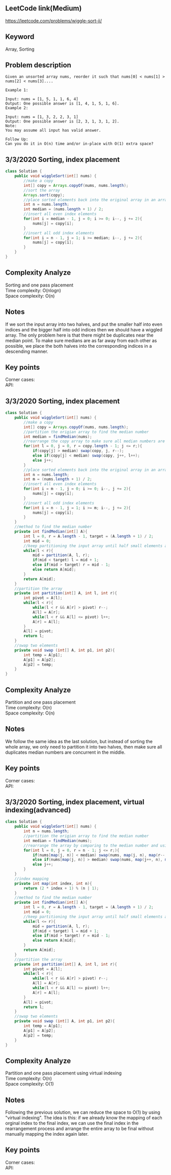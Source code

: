 ## LeetCode link(Medium)
https://leetcode.com/problems/wiggle-sort-ii/

## Keyword
Array, Sorting

## Problem description
```
Given an unsorted array nums, reorder it such that nums[0] < nums[1] > nums[2] < nums[3]....

Example 1:

Input: nums = [1, 5, 1, 1, 6, 4]
Output: One possible answer is [1, 4, 1, 5, 1, 6].
Example 2:

Input: nums = [1, 3, 2, 2, 3, 1]
Output: One possible answer is [2, 3, 1, 3, 1, 2].
Note:
You may assume all input has valid answer.

Follow Up:
Can you do it in O(n) time and/or in-place with O(1) extra space?
```
## 3/3/2020 Sorting, index placement

```java
class Solution {
    public void wiggleSort(int[] nums) {
        //make a copy
        int[] copy = Arrays.copyOf(nums, nums.length);
        //sort the array
        Arrays.sort(copy);
        //place sorted elements back into the original array in an arranged manner, make sure the numbers near the median point are as far away from each other as possible
        int n = nums.length;
        int median = (nums.length + 1) / 2;
        //insert all even index elements
        for(int i = median - 1, j = 0; i >= 0; i--, j += 2){
            nums[j] = copy[i];
        }
        //insert all odd index elements
        for(int i = n - 1, j = 1; i >= median; i--, j += 2){
            nums[j] = copy[i];
        }
    }
}
```

## Complexity Analyze
Sorting and one pass placement\
Time complexity: O(nlogn)\
Space complexity: O(n)

## Notes
If we sort the input array into two halves, and put the smaller half into even indices and the bigger half into odd indices then we should have a wiggled array. The only problem here is that there might be duplicates near the median point. To make sure medians are as far away from each other as possible, we place the both halves into the corresponding indices in a descending manner.

## Key points
Corner cases:\
API:

## 3/3/2020 Sorting, index placement

```java
class Solution {
    public void wiggleSort(int[] nums) {
        //make a copy
        int[] copy = Arrays.copyOf(nums, nums.length);
        //partition the origian array to find the median number
        int median = findMedian(nums);
        //rearrange the copy array to make sure all median numbers are in the middle
        for(int l = 0, j = 0, r = copy.length - 1; j <= r;){
            if(copy[j] > median) swap(copy, j, r--);
            else if(copy[j] < median) swap(copy, j++, l++);
            else j++;
        }
        //place sorted elements back into the original array in an arranged manner, make sure the numbers near the median point are as far away from each other as possible
        int n = nums.length;
        int m = (nums.length + 1) / 2;
        //insert all even index elements
        for(int i = m - 1, j = 0; i >= 0; i--, j += 2){
            nums[j] = copy[i];
        }
        //insert all odd index elements
        for(int i = n - 1, j = 1; i >= m; i--, j += 2){
            nums[j] = copy[i];
        }
    }
    //method to find the median number
    private int findMedian(int[] A){
        int l = 0, r = A.length - 1, target = (A.length + 1) / 2;
        int mid = 0;
        //keep partitioning the input array until half small elements are on the left
        while(l < r){
            mid = partition(A, l, r);
            if(mid < target) l = mid + 1;
            else if(mid > target) r = mid - 1;
            else return A[mid];
        }
        return A[mid];
    }
    //partition the array
    private int partition(int[] A, int l, int r){
        int pivot = A[l];
        while(l < r){
            while(l < r && A[r] > pivot) r--;
            A[l] = A[r];
            while(l < r && A[l] <= pivot) l++;
            A[r] = A[l];
        }
        A[l] = pivot;
        return l;
    }
    //swap two elements
    private void swap (int[] A, int p1, int p2){
        int temp = A[p1];
        A[p1] = A[p2];
        A[p2] = temp;
    }
}
```

## Complexity Analyze
Partition and one pass placement\
Time complexity: O(n)\
Space complexity: O(n)

## Notes
We follow the same idea as the last solution, but instead of sorting the whole array, we only need to partition it into two halves, then make sure all duplicates median numbers are concurrent in the middle.

## Key points
Corner cases:\
API:

## 3/3/2020 Sorting, index placement, virtual indexing(advanced)

```java
class Solution {
    public void wiggleSort(int[] nums) {
        int n = nums.length;
        //partition the origian array to find the median number
        int median = findMedian(nums);
        //rearrange the array by comparing to the median number and using virtual indexing
        for(int l = 0, j = 0, r = n - 1; j <= r;){
            if(nums[map(j, n)] < median) swap(nums, map(j, n), map(r--, n));
            else if(nums[map(j, n)] > median) swap(nums, map(j++, n), map(l++, n));
            else j++;
        }
    }
    //index mapping
    private int map(int index, int n){
        return (2 * index + 1) % (n | 1);
    }
    //method to find the median number
    private int findMedian(int[] A){
        int l = 0, r = A.length - 1, target = (A.length + 1) / 2;
        int mid = 0;
        //keep partitioning the input array until half small elements are on the left
        while(l <= r){
            mid = partition(A, l, r);
            if(mid < target) l = mid + 1;
            else if(mid > target) r = mid - 1;
            else return A[mid];
        }
        return A[mid];
    }
    //partition the array
    private int partition(int[] A, int l, int r){
        int pivot = A[l];
        while(l < r){
            while(l < r && A[r] > pivot) r--;
            A[l] = A[r];
            while(l < r && A[l] <= pivot) l++;
            A[r] = A[l];
        }
        A[l] = pivot;
        return l;
    }
    //swap two elements
    private void swap (int[] A, int p1, int p2){
        int temp = A[p1];
        A[p1] = A[p2];
        A[p2] = temp;
    }
}
```

## Complexity Analyze
Partition and one pass placement using virtual indexing\
Time complexity: O(n)\
Space complexity: O(1)

## Notes
Following the previous solution, we can reduce the space to O(1) by using "virtual indexing". The idea is this: if we already know the mapping of each orginal index to the final index, we can use the final index in the rearrangement process and arrange the entire array to be final without manually mapping the index again later.

## Key points
Corner cases:\
API:
